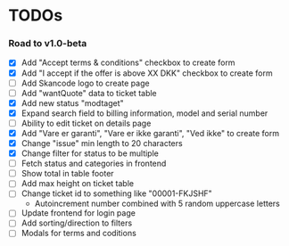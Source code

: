 # TODOs

### Road to v1.0-beta

 - [x] Add "Accept terms & conditions" checkbox to create form
 - [x] Add "I accept if the offer is above XX DKK" checkbox to create form
 - [ ] Add Skancode logo to create page
 - [ ] Add "wantQuote" data to ticket table
 - [x] Add new status "modtaget"
 - [x] Expand search field to billing information, model and serial number
 - [ ] Ability to edit ticket on details page
 - [x] Add "Vare er garanti", "Vare er ikke garanti", "Ved ikke" to create form
 - [x] Change "issue" min length to 20 characters
 - [x] Change filter for status to be multiple
 - [ ] Fetch status and categories in frontend
 - [ ] Show total in table footer
 - [ ] Add max height on ticket table
 - [ ] Change ticket id to something like "00001-FKJSHF"
    - Autoincrement number combined with 5 random uppercase letters
 - [ ] Update frontend for login page
 - [ ] Add sorting/direction to filters
 - [ ] Modals for terms and coditions
